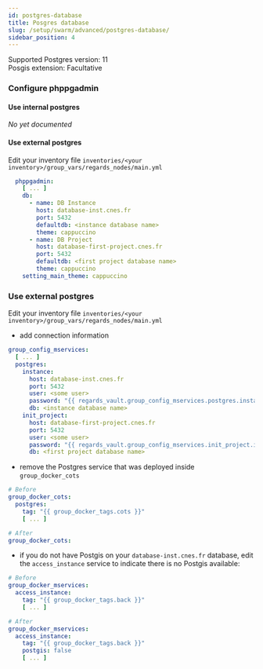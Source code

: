 ```yaml
---
id: postgres-database
title: Posgres database
slug: /setup/swarm/advanced/postgres-database/
sidebar_position: 4
---
```


Supported Postgres version: 11  
Posgis extension: Facultative

### Configure phppgadmin

#### Use internal postgres

_No yet documented_

#### Use external postgres

Edit your inventory file `inventories/<your inventory>/group_vars/regards_nodes/main.yml`

```yaml
  phppgadmin:
    [ ... ]
    db:
      - name: DB Instance
        host: database-inst.cnes.fr
        port: 5432
        defaultdb: <instance database name>
        theme: cappuccino
      - name: DB Project
        host: database-first-project.cnes.fr
        port: 5432
        defaultdb: <first project database name>
        theme: cappuccino
    setting_main_theme: cappuccino
```

### Use external postgres

Edit your inventory file `inventories/<your inventory>/group_vars/regards_nodes/main.yml`

- add connection information

```yaml
group_config_mservices:
  [ ... ]
  postgres:
    instance:
      host: database-inst.cnes.fr
      port: 5432
      user: <some user>
      password: "{{ regards_vault.group_config_mservices.postgres.instance.password }}"
      db: <instance database name>
    init_project:
      host: database-first-project.cnes.fr
      port: 5432
      user: <some user>
      password: "{{ regards_vault.group_config_mservices.init_project.instance.password }}"
      db: <first project database name>
```

- remove the Postgres service that was deployed inside `group_docker_cots`

```yaml
# Before
group_docker_cots:
  postgres:
    tag: "{{ group_docker_tags.cots }}"
    [ ... ]

# After
group_docker_cots:
```

- if you do not have Postgis on your `database-inst.cnes.fr` database, edit the `access_instance` service to indicate
  there is no Postgis available:

```yaml
# Before
group_docker_mservices:
  access_instance:
    tag: "{{ group_docker_tags.back }}"
    [ ... ]

# After
group_docker_mservices:
  access_instance:
    tag: "{{ group_docker_tags.back }}"
    postgis: false
    [ ... ]
```
